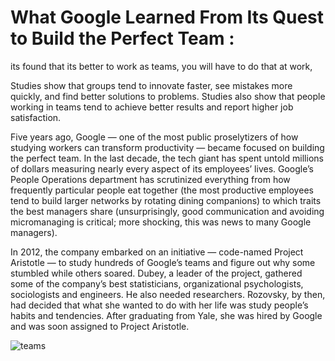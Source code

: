 # What Google Learned From Its Quest to Build the Perfect Team :


its found that its better to work as teams, you will have to do that at work, 

Studies show that groups tend to innovate faster, see mistakes more quickly, and find better solutions to problems. Studies also show that people working in teams tend to achieve better results and report higher job satisfaction.


Five years ago, Google — one of the most public proselytizers of how studying workers can transform productivity — became focused on building the perfect team. In the last decade, the tech giant has spent untold millions of dollars measuring nearly every aspect of its employees’ lives. Google’s People Operations department has scrutinized everything from how frequently particular people eat together (the most productive employees tend to build larger networks by rotating dining companions) to which traits the best managers share (unsurprisingly, good communication and avoiding micromanaging is critical; more shocking, this was news to many Google managers).


In 2012, the company embarked on an initiative — code-named Project Aristotle — to study hundreds of Google’s teams and figure out why some stumbled while others soared. Dubey, a leader of the project, gathered some of the company’s best statisticians, organizational psychologists, sociologists and engineers. He also needed researchers. Rozovsky, by then, had decided that what she wanted to do with her life was study people’s habits and tendencies. After graduating from Yale, she was hired by Google and was soon assigned to Project Aristotle.

![teams](https://static01.nyt.com/images/2016/02/28/magazine/28mag-teams2/28mag-teams2-jumbo.jpg?quality=90&auto=webp)


